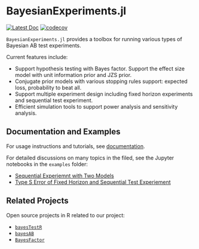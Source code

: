 # BayesianExperiments.jl

[![Latest Doc](https://img.shields.io/badge/docs-latest-blue.svg)][1]
[![codecov](https://codecov.io/gh/rakutentech/BayesianExperiments.jl/branch/main/graph/badge.svg?token=DOZ0HIW1V8)](https://codecov.io/gh/rakutentech/BayesianExperiments.jl)

`BayesianExperiments.jl` provides a toolbox for running various types of Bayesian AB test experiments.

Current features include:

- Support hypothesis testing with Bayes factor. Support the effect size model with unit information prior and JZS prior.
- Conjugate prior models with various stopping rules support: expected loss, probability to beat all.
- Support multiple experiment design including fixed horizon experiments and sequential test experiment.
- Efficient simulation tools to support power analysis and sensitivity analysis.

## Documentation and Examples

For usage instructions and tutorials, see [documentation][1].

For detailed discussions on many topics in the filed, see the Jupyter notebooks in the `examples` folder:

- [Sequential Experiemnt with Two Models](examples/sequential_experiment_two_models.ipynb)
- [Type S Error of Fixed Horizon and Sequential Test Experiement](examples/fixed_vs_sequentail_type_s_error.ipynb)

[1]: https://rakutentech.github.io/BayesianExperiments.jl/dev/

## Related Projects

Open source projects in R related to our project:

- [`bayesTestR`](https://easystats.github.io/bayestestR/)
- [`bayesAB`](https://github.com/FrankPortman/bayesAB)
- [`BayesFactor`](https://github.com/richarddmorey/BayesFactor)